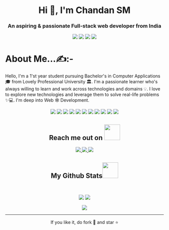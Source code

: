<h1 align="center">Hi 👋, I'm Chandan SM</h1>
<h3 align="center">An aspiring & passionate 
  Full-stack web developer from India</h3>
<p align="center">
 
 <img src="https://badges.pufler.dev/visits/Chandan-Gowda-Kalvium/Chandan-Gowda-Kalvium"/> 
 <img src="https://badges.pufler.dev/years/Chandan-Gowda-Kalvium"/>
 <img src="https://badges.pufler.dev/repos/Chandan-Gowda-Kalvium"/>
 <img src="https://badges.pufler.dev/commits/monthly/Chandan-Gowda-Kalvium" />

</p>

<h1>About Me...✍️:-</h1>

<p>
Hello,
  I'm a 1'st year student pursuing Bachelor's in Computer Applications 🎓 from Lovely Professional University 🏛. I'm a passionate learner who's always willing to learn and work across technologies and domains 💡. I love to explore new technologies and leverage them to solve real-life problems ✨💻. I'm deep into Web 🕸️ Development.
</p>  

<p align="center">
 <img src="https://img.shields.io/badge/C-00599C?style=flat-square&logo=c&logoColor=white"/>
<img src="https://img.shields.io/badge/-java-E34A86?style=flat-square&logo=java"/>
<img src="https://img.shields.io/badge/-C++-00599C?style=flat-square&logo=c"/>
<img src="https://img.shields.io/badge/-HTML5-E34F26?style=flat-square&logo=html5&logoColor=white"/>
<img src="https://img.shields.io/badge/-CSS3-1572B6?style=flat-square&logo=css3"/>
<img src="https://img.shields.io/badge/-JavaScript-black?style=flat-square&logo=javascript"/>
<img src="https://img.shields.io/badge/-Nodejs-black?style=flat-square&logo=Node.js"/>
<img src="https://img.shields.io/badge/-React-black?style=flat-square&logo=react"/>
<img src="https://img.shields.io/badge/-MongoDB-black?style=flat-square&logo=mongodb"/>
<img src="https://img.shields.io/badge/-Git-black?style=flat-square&logo=git"/>
<img src="https://img.shields.io/badge/-GitHub-black?style=flat-square&logo=github"/>
</p>

<h2 align="center">Reach me out on <img src="https://media0.giphy.com/media/jqNPzdTTxQfOgOqpO4/source.gif" width="50"></h2>

<p align="center">
<!-- <img src="https://img.shields.io/badge/-ritik-purple?style=flat-square&logo=instagram&logoColor=white&link=https://www.instagram.com/pinkdogg307/"/> -->
<a href="mailto: chandan1012004@gmail.com">
 <img src="https://img.shields.io/badge/-Gmail-c14438?style=flat-square&logo=Gmail&logoColor=white&link=mailto:chandan1012004@gmail.com"/>
</a>
<a href="https://www.linkedin.com/in/chandan-sm-a7507a256">
 <img src="https://img.shields.io/badge/-LinkedIn-blue?style=flat-square&logo=Linkedin&logoColor=white&link=https://www.linkedin.com/in/chandan-sm-a7507a256"/>
</a>
 <a href="https://twitter.com/chandan48199097">
 <img src="https://img.shields.io/badge/-twitter-blue?style=flat-square&logo=twitter&logoColor=white&link=https://twitter.com/Chandan48199097"/>
</a>
</p>

<h2 align="center">
  My Github Stats<img src="https://media.giphy.com/media/VgCDAzcKvsR6OM0uWg/giphy.gif" width="50">
</h2>
 
<br>
<p align = "center">
  <img  src = "https://github-readme-stats.vercel.app/api?username=Chandan-Gowda-Kalvium&show_icons=true&theme=radical&line_height=27">
  <img src = "https://github-readme-stats.vercel.app/api/top-langs/?username=Chandan-Gowda-Kalvium&hide=html,css,java,shaderlab,kotlin,hlsl&theme=radical">
</p>

<p align = "center">
 <img  src="https://github-readme-streak-stats.herokuapp.com/?user=Chandan-Gowda-Kalvium&show_icons=true&locale=en&layout=compact&theme=radical&line_height=0" />
</p> 
 
<hr>
<p align="center">If you like it, do fork 🍴 and star ⭐</p>
